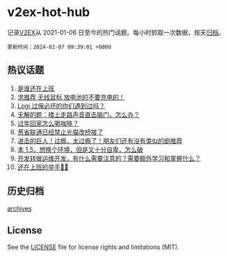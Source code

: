 # v2ex-hot-hub

 记录[V2EX](https://www.v2ex.com/)从 2021-01-06 日至今的热门话题。每小时抓取一次数据，按天[归档](archives)。

`更新时间：2024-02-07 09:39:01 +0800`

## 热议话题

1. [是谁还在上班](https://www.v2ex.com/t/1014557)
1. [求推荐 无线鼠标 放电池的不要充电的！](https://www.v2ex.com/t/1014566)
1. [Logi 过保必坏的你们遇到过吗？](https://www.v2ex.com/t/1014681)
1. [无解的题：楼上走路声音直击脑门，怎么办？](https://www.v2ex.com/t/1014574)
1. [过年回家怎么喝咖啡？](https://www.v2ex.com/t/1014565)
1. [葱省联通已经禁止光猫改桥接了](https://www.v2ex.com/t/1014670)
1. [进击的巨人！过瘾，太过瘾了！朋友们还有没有类似的剧推荐](https://www.v2ex.com/t/1014727)
1. [本 1.5，想换个环境，但是又十分自卑，怎么破](https://www.v2ex.com/t/1014568)
1. [开发转做运维开发，有什么需要注意的？需要额外学习和掌握什么？](https://www.v2ex.com/t/1014654)
1. [还在上班的举手🙋‍♂️](https://www.v2ex.com/t/1014798)

## 历史归档

[archives](archives)

## License

See the [LICENSE](LICENSE) file for license rights and limitations (MIT).
